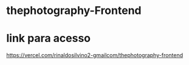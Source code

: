 # thephotography-Frontend

# link para acesso 
https://vercel.com/rinaldosilvino2-gmailcom/thephotography-frontend
